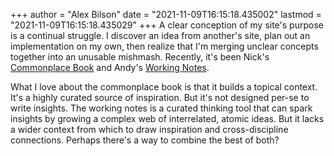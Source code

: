 +++
author = "Alex Bilson"
date = "2021-11-09T16:15:18.435002"
lastmod = "2021-11-09T16:15:18.435029"
+++
A clear conception of my site's purpose is a continual struggle. I discover an idea from another's site, plan out an implementation on my own, then realize that I'm merging unclear concepts together into an unusable mishmash. Recently, it's been Nick's [Commonplace Book](https://barnsworthburning.net) and Andy's [Working Notes](https://notes.andymatuschak.org/About_these_notes).

What I love about the commonplace book is that it builds a topical context. It's a highly curated source of inspiration. But it's not designed per-se to write insights. The working notes is a curated thinking tool that can spark insights by growing a complex web of interrelated, atomic ideas. But it lacks a wider context from which to draw inspiration and cross-discipline connections. Perhaps there's a way to combine the best of both?